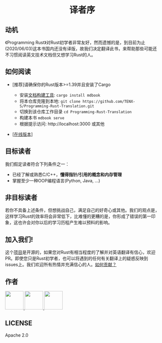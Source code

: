 <h1 align="center">译者序</h1>


## 动机
《Programming Rust》对Rust初学者非常友好，然而遗憾的是，到目前为止(2020/06/03)这本书国内还没有译版，故我们决定翻译此书，来帮助那些可能还不习惯阅读英文技术文档但又想学习Rust的人。


## 如何阅读
- [推荐]请确保你的Rust版本>=1.39并且安装了Cargo
    - 安装[文档构建工具](https://github.com/rust-lang/mdBook): `cargo install mdbook`
    - 将本仓库克隆到本地: `git clone https://github.com/TENX-S/Programming-Rust-Translation.git`
    - 切换到该仓库工作目录 `cd Programming-Rust-Translation`
    - 构建本书 `mdbook serve`
    - 根据提示访问: http://localhost:3000 或其他

- [[在线版本](https://tenxs.life)]


## 目标读者
我们假定读者符合下列条件之一：
- 已经了解或熟悉C/C++，__懂得指针/引用的概念和内存管理__
- 掌握至少一种OOP编程语言(Python, Java, ...)


## 非目标读者
若你不具备上述条件，但想挑战自己，满足自己的好奇心或其他。我们的观点是，这样学习Rust的效率将会非常低下，比难懂的更糟的是，你形成了错误的第一印象，这也许会对你以后的学习历程产生难以预料的影响。


## 加入我们!
这个[项目](https://github.com/TENX-S/Programming-Rust-Translation)是开源的，如果您对Rust有相当程度的了解并对英语翻译有信心，欢迎PR。即使您只是Rust初学者，也可以将遇到的任何有关翻译上的疑惑反映到issues上。我们欢迎所有热情并充满信心的人。[如何贡献？](CONTRIBUTING.md)


## 作者


<a href="https://github.com/TENX-S">
    <img src="https://avatars1.githubusercontent.com/u/40336192?s=460&amp" width="60px">
</a>

<a href="https://github.com/KallenW">
    <img src="https://avatars2.githubusercontent.com/u/66395882?s=460&amp" width="60px">
</a>

<a href="https://github.com/nobodyineverywhere">
    <img src="https://avatars0.githubusercontent.com/u/68425063?s=460&u=f8092416a9b3c509ad593e0e60106514e1c3854f&v=4" width="60px">
</a>


## LICENSE
Apache 2.0
